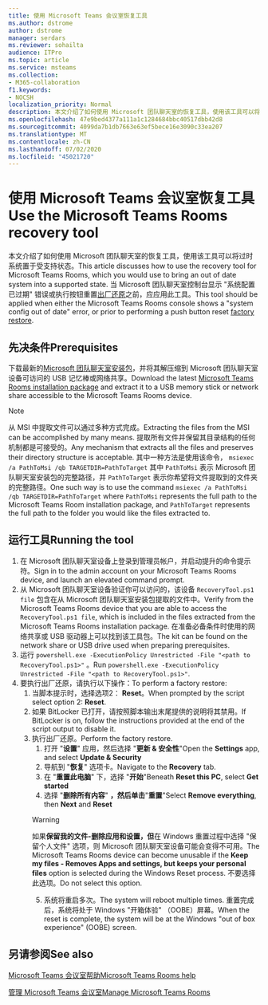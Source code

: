 ```yaml
---
title: 使用 Microsoft Teams 会议室恢复工具
ms.author: dstrome
author: dstrome
manager: serdars
ms.reviewer: sohailta
audience: ITPro
ms.topic: article
ms.service: msteams
ms.collection:
- M365-collaboration
f1.keywords:
- NOCSH
localization_priority: Normal
description: 本文介绍了如何使用 Microsoft 团队聊天室的恢复工具，使用该工具可以将过时系统置于受支持状态。
ms.openlocfilehash: 47e9bed4377a111a1c1284684bbc40517dbb42d8
ms.sourcegitcommit: 4099da7b1db7663e63ef5bece16e3090c33ea207
ms.translationtype: MT
ms.contentlocale: zh-CN
ms.lasthandoff: 07/02/2020
ms.locfileid: "45021720"
---
```

# <a name="use-the-microsoft-teams-rooms-recovery-tool"></a><span data-ttu-id="68fad-103">使用 Microsoft Teams 会议室恢复工具</span><span class="sxs-lookup"><span data-stu-id="68fad-103">Use the Microsoft Teams Rooms recovery tool</span></span>

<span data-ttu-id="68fad-104">本文介绍了如何使用 Microsoft 团队聊天室的恢复工具，使用该工具可以将过时系统置于受支持状态。</span><span class="sxs-lookup"><span data-stu-id="68fad-104">This article discusses how to use the recovery tool for Microsoft Teams Rooms, which you would use to bring an out of date system into a supported state.</span></span> <span data-ttu-id="68fad-105">当 Microsoft 团队聊天室控制台显示 "系统配置已过期" 错误或执行按钮重置[出厂还原](https://docs.microsoft.com/microsoftteams/rooms/rooms-operations#microsoft-teams-rooms-reset-factory-restore)之前，应应用此工具。</span><span class="sxs-lookup"><span data-stu-id="68fad-105">This tool should be applied when either the Microsoft Teams Rooms console shows a "system config out of date" error, or prior to performing a push button reset [factory restore](https://docs.microsoft.com/microsoftteams/rooms/rooms-operations#microsoft-teams-rooms-reset-factory-restore).</span></span>

## <a name="prerequisites"></a><span data-ttu-id="68fad-106">先决条件</span><span class="sxs-lookup"><span data-stu-id="68fad-106">Prerequisites</span></span>

<span data-ttu-id="68fad-107">下载最新的[Microsoft 团队聊天室安装包](https://go.microsoft.com/fwlink/?linkid=851168)，并将其解压缩到 Microsoft 团队聊天室设备可访问的 USB 记忆棒或网络共享。</span><span class="sxs-lookup"><span data-stu-id="68fad-107">Download the latest [Microsoft Teams Rooms installation package](https://go.microsoft.com/fwlink/?linkid=851168) and extract it to a USB memory stick or network share accessible to the Microsoft Teams Rooms device.</span></span>

> [!NOTE]
> <span data-ttu-id="68fad-108">从 MSI 中提取文件可以通过多种方式完成。</span><span class="sxs-lookup"><span data-stu-id="68fad-108">Extracting the files from the MSI can be accomplished by many means.</span></span> <span data-ttu-id="68fad-109">提取所有文件并保留其目录结构的任何机制都是可接受的。</span><span class="sxs-lookup"><span data-stu-id="68fad-109">Any mechanism that extracts all the files and preserves their directory structure is acceptable.</span></span> <span data-ttu-id="68fad-110">其中一种方法是使用该命令， `msiexec /a PathToMsi /qb TARGETDIR=PathToTarget` 其中 `PathToMsi` 表示 Microsoft 团队聊天室安装包的完整路径，并 `PathToTarget` 表示你希望将文件提取到的文件夹的完整路径。</span><span class="sxs-lookup"><span data-stu-id="68fad-110">One such way is to use the command `msiexec /a PathToMsi /qb TARGETDIR=PathToTarget` where `PathToMsi` represents the full path to the Microsoft Teams Room installation package, and `PathToTarget` represents the full path to the folder you would like the files extracted to.</span></span>

## <a name="running-the-tool"></a><span data-ttu-id="68fad-111">运行工具</span><span class="sxs-lookup"><span data-stu-id="68fad-111">Running the tool</span></span>

1) <span data-ttu-id="68fad-112">在 Microsoft 团队聊天室设备上登录到管理员帐户，并启动提升的命令提示符。</span><span class="sxs-lookup"><span data-stu-id="68fad-112">Sign in to the admin account on your Microsoft Teams Rooms device, and launch an elevated command prompt.</span></span>
2) <span data-ttu-id="68fad-113">从 Microsoft 团队聊天室设备验证你可以访问的，该设备 `RecoveryTool.ps1 file` 包含在从 Microsoft 团队聊天室安装包提取的文件中。</span><span class="sxs-lookup"><span data-stu-id="68fad-113">Verify from the Microsoft Teams Rooms device that you are able to access the `RecoveryTool.ps1 file`, which is included in the files extracted from the Microsoft Teams Rooms installation package.</span></span> <span data-ttu-id="68fad-114">在准备必备条件时使用的网络共享或 USB 驱动器上可以找到该工具包。</span><span class="sxs-lookup"><span data-stu-id="68fad-114">The kit can be found on the network share or USB drive used when preparing prerequisites.</span></span>
3) <span data-ttu-id="68fad-115">运行 `powershell.exe -ExecutionPolicy Unrestricted -File "<path to RecoveryTool.ps1>"` 。</span><span class="sxs-lookup"><span data-stu-id="68fad-115">Run `powershell.exe -ExecutionPolicy Unrestricted -File "<path to RecoveryTool.ps1>"`.</span></span>
4) <span data-ttu-id="68fad-116">要执行出厂还原，请执行以下操作：</span><span class="sxs-lookup"><span data-stu-id="68fad-116">To perform a factory restore:</span></span>
   1. <span data-ttu-id="68fad-117">当脚本提示时，选择选项2： **Reset**。</span><span class="sxs-lookup"><span data-stu-id="68fad-117">When prompted by the script select option 2: **Reset**.</span></span>
   2. <span data-ttu-id="68fad-118">如果 BitLocker 已打开，请按照脚本输出末尾提供的说明将其禁用。</span><span class="sxs-lookup"><span data-stu-id="68fad-118">If BitLocker is on, follow the instructions provided at the end of the script output to disable it.</span></span>
   3. <span data-ttu-id="68fad-119">执行出厂还原。</span><span class="sxs-lookup"><span data-stu-id="68fad-119">Perform the factory restore.</span></span>
      1. <span data-ttu-id="68fad-120">打开 "**设置**" 应用，然后选择 "**更新 & 安全性**"</span><span class="sxs-lookup"><span data-stu-id="68fad-120">Open the **Settings** app, and select **Update & Security**</span></span>
      2. <span data-ttu-id="68fad-121">导航到 "**恢复**" 选项卡。</span><span class="sxs-lookup"><span data-stu-id="68fad-121">Navigate to the **Recovery** tab.</span></span>
      3. <span data-ttu-id="68fad-122">在 "**重置此电脑**" 下，选择 "**开始**"</span><span class="sxs-lookup"><span data-stu-id="68fad-122">Beneath **Reset this PC**, select **Get started**</span></span>
      4. <span data-ttu-id="68fad-123">选择 "**删除所有内容**" **，然后单击**"**重置**"</span><span class="sxs-lookup"><span data-stu-id="68fad-123">Select **Remove everything**, then **Next** and **Reset**</span></span>
        > [!WARNING]
        > <span data-ttu-id="68fad-124">如果**保留我的文件-删除应用和设置，但**在 Windows 重置过程中选择 "保留个人文件" 选项，则 Microsoft 团队聊天室设备可能会变得不可用。</span><span class="sxs-lookup"><span data-stu-id="68fad-124">The Microsoft Teams Rooms device can become unusable if the **Keep my files - Removes Apps and settings, but keeps your personal files** option is selected during the Windows Reset process.</span></span> <span data-ttu-id="68fad-125">不要选择此选项。</span><span class="sxs-lookup"><span data-stu-id="68fad-125">Do not select this option.</span></span>
      5. <span data-ttu-id="68fad-126">系统将重启多次。</span><span class="sxs-lookup"><span data-stu-id="68fad-126">The system will reboot multiple times.</span></span> <span data-ttu-id="68fad-127">重置完成后，系统将处于 Windows "开箱体验" （OOBE）屏幕。</span><span class="sxs-lookup"><span data-stu-id="68fad-127">When the reset is complete, the system will be at the Windows "out of box experience" (OOBE) screen.</span></span>



## <a name="see-also"></a><span data-ttu-id="68fad-128">另请参阅</span><span class="sxs-lookup"><span data-stu-id="68fad-128">See also</span></span>

[<span data-ttu-id="68fad-129">Microsoft Teams 会议室帮助</span><span class="sxs-lookup"><span data-stu-id="68fad-129">Microsoft Teams Rooms help</span></span>](https://support.office.com/article/Skype-Room-Systems-version-2-help-e667f40e-5aab-40c1-bd68-611fe0002ba2)

[<span data-ttu-id="68fad-130">管理 Microsoft Teams 会议室</span><span class="sxs-lookup"><span data-stu-id="68fad-130">Manage Microsoft Teams Rooms</span></span>](rooms-manage.md)
